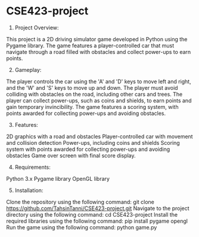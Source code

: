 # CSE423-project

1. Project Overview:

This project is a 2D driving simulator game developed in Python using the Pygame library. 
The game features a player-controlled car that must navigate through a road filled with obstacles and collect power-ups to earn points.

2. Gameplay:

The player controls the car using the 'A' and 'D' keys to move left and right, and the 'W' and 'S' keys to move up and down.
The player must avoid colliding with obstacles on the road, including other cars and trees.
The player can collect power-ups, such as coins and shields, to earn points and gain temporary invincibility.
The game features a scoring system, with points awarded for collecting power-ups and avoiding obstacles.

3. Features:
   
2D graphics with a road and obstacles
Player-controlled car with movement and collision detection
Power-ups, including coins and shields
Scoring system with points awarded for collecting power-ups and avoiding obstacles
Game over screen with final score display.

4. Requirements:
   
Python 3.x
Pygame library
OpenGL library

5. Installation:

Clone the repository using the following command: git clone https://github.com/TahsinTanni/CSE423-project.git
Navigate to the project directory using the following command: cd CSE423-project
Install the required libraries using the following command: pip install pygame opengl
Run the game using the following command: python game.py
